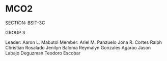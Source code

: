 # MCO2
SECTION: BSIT-3C

GROUP 3 

Leader:
   Aaron L. Mabutol
Member:
   Ariel M. Panzuelo 
  Jona R. Cortes
  Ralph Christian Rosalado 
  Jenilyn Baloma 
  Reymalyn Gonzales Agarao
  Jason Labajo Deguzman
  Teodoro Escobar

